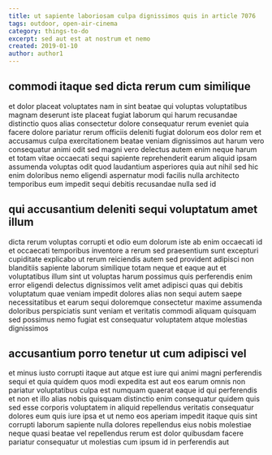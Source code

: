 ```yaml
---
title: ut sapiente laboriosam culpa dignissimos quis in article 7076
tags: outdoor, open-air-cinema
category: things-to-do
excerpt: sed aut est at nostrum et nemo
created: 2019-01-10
author: author1
---
```


## commodi itaque sed dicta rerum cum similique

et dolor placeat voluptates nam in sint beatae qui voluptas voluptatibus magnam deserunt iste placeat fugiat laborum qui harum recusandae distinctio quos alias consectetur dolore consequatur rerum eveniet quia facere dolore pariatur rerum officiis deleniti fugiat dolorum eos dolor rem et accusamus culpa exercitationem beatae veniam dignissimos aut harum vero consequatur animi odit sed magni vero delectus autem enim neque harum et totam vitae occaecati sequi sapiente reprehenderit earum aliquid ipsam assumenda voluptas odit quod laudantium asperiores quia aut nihil sed hic enim doloribus nemo eligendi aspernatur modi facilis nulla architecto temporibus eum impedit sequi debitis recusandae nulla sed id

## qui accusantium deleniti sequi voluptatum amet illum

dicta rerum voluptas corrupti et odio eum dolorum iste ab enim occaecati id et occaecati temporibus inventore a rerum sed praesentium sunt excepturi cupiditate explicabo ut rerum reiciendis autem sed provident adipisci non blanditiis sapiente laborum similique totam neque et eaque aut et voluptatibus illum sint ut voluptas harum possimus quis perferendis enim error eligendi delectus dignissimos velit amet adipisci quas qui debitis voluptatum quae veniam impedit dolores alias non sequi autem saepe necessitatibus et earum sequi doloremque consectetur maxime assumenda doloribus perspiciatis sunt veniam et veritatis commodi aliquam quisquam sed possimus nemo fugiat est consequatur voluptatem atque molestias dignissimos

## accusantium porro tenetur ut cum adipisci vel

et minus iusto corrupti itaque aut atque est iure qui animi magni perferendis sequi et quia quidem quos modi expedita est aut eos earum omnis non pariatur voluptatibus culpa est numquam quaerat eaque id qui perferendis et non et illo alias nobis quisquam distinctio enim consequatur quidem quis sed esse corporis voluptatem in aliquid repellendus veritatis consequatur dolores eum quis iure ipsa et ut nemo eos aperiam impedit itaque quis sint corrupti laborum sapiente nulla dolores repellendus eius nobis molestiae neque quasi beatae vel repellendus rerum est dolor quibusdam facere pariatur consequatur ut molestias cum ipsum id in perferendis aut
